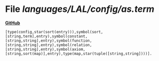 # File _languages/LAL/config/as.term_
**[GitHub](https://github.com/softlang/yas/blob/master/languages/LAL/config/as.term)**
```
[type(config,star(sort(entry))),symbol(sort,[string,term],entry),symbol(constant,[string,string],entry),symbol(function,[string,string],entry),symbol(relation,[string,string],entry),symbol(axiom,[string,sort(map)],entry),type(map,star(tuple([string,string])))].
```
